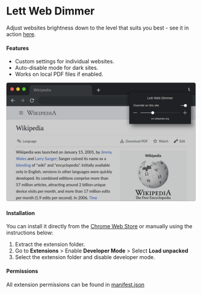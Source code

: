 # Lett Web Dimmer
Adjust websites brightness down to the level that suits you best - see it in action [here][demo].

#### Features
* Custom settings for individual websites.
* Auto-disable mode for dark sites.
* Works on local PDF files if enabled.

![Lett Web Dimmer Extension Screenshot][screenshot]

#### Installation
You can install it directly from the [Chrome Web Store][cws] or manually using the instructions below:
1. Extract the extension folder.
2. Go to **Extensions** > Enable **Developer Mode** > Select **Load unpacked**
3. Select the extension folder and disable developer mode.

#### Permissions
All extension permissions can be found in [manifest.json][manifest]

[demo]: https://lett.app/web-dimmer "Lett Web Dimmer"
[cws]: https://chromewebstore.google.com/detail/lett-web-dimmer/bccgllhmbjhkaapbjfgbmeggjcpdhnbp "Lett Web Dimmer on Chrome Web Store"
[screenshot]: /assets/screenshot.webp "Lett Web Dimmer Screenshot"
[manifest]: /manifest.json